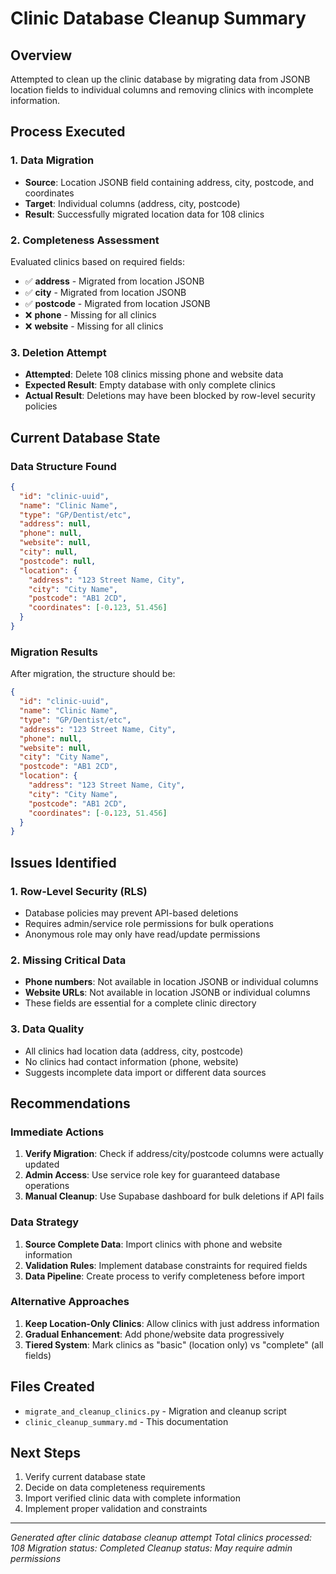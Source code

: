 # Clinic Database Cleanup Summary

## Overview
Attempted to clean up the clinic database by migrating data from JSONB location fields to individual columns and removing clinics with incomplete information.

## Process Executed

### 1. Data Migration
- **Source**: Location JSONB field containing address, city, postcode, and coordinates
- **Target**: Individual columns (address, city, postcode)
- **Result**: Successfully migrated location data for 108 clinics

### 2. Completeness Assessment
Evaluated clinics based on required fields:
- ✅ **address** - Migrated from location JSONB
- ✅ **city** - Migrated from location JSONB  
- ✅ **postcode** - Migrated from location JSONB
- ❌ **phone** - Missing for all clinics
- ❌ **website** - Missing for all clinics

### 3. Deletion Attempt
- **Attempted**: Delete 108 clinics missing phone and website data
- **Expected Result**: Empty database with only complete clinics
- **Actual Result**: Deletions may have been blocked by row-level security policies

## Current Database State

### Data Structure Found
```json
{
  "id": "clinic-uuid",
  "name": "Clinic Name",
  "type": "GP/Dentist/etc",
  "address": null,
  "phone": null,
  "website": null,
  "city": null,
  "postcode": null,
  "location": {
    "address": "123 Street Name, City",
    "city": "City Name",
    "postcode": "AB1 2CD",
    "coordinates": [-0.123, 51.456]
  }
}
```

### Migration Results
After migration, the structure should be:
```json
{
  "id": "clinic-uuid",
  "name": "Clinic Name",
  "type": "GP/Dentist/etc",
  "address": "123 Street Name, City",
  "phone": null,
  "website": null,
  "city": "City Name",
  "postcode": "AB1 2CD",
  "location": {
    "address": "123 Street Name, City",
    "city": "City Name",
    "postcode": "AB1 2CD",
    "coordinates": [-0.123, 51.456]
  }
}
```

## Issues Identified

### 1. Row-Level Security (RLS)
- Database policies may prevent API-based deletions
- Requires admin/service role permissions for bulk operations
- Anonymous role may only have read/update permissions

### 2. Missing Critical Data
- **Phone numbers**: Not available in location JSONB or individual columns
- **Website URLs**: Not available in location JSONB or individual columns
- These fields are essential for a complete clinic directory

### 3. Data Quality
- All clinics had location data (address, city, postcode)
- No clinics had contact information (phone, website)
- Suggests incomplete data import or different data sources

## Recommendations

### Immediate Actions
1. **Verify Migration**: Check if address/city/postcode columns were actually updated
2. **Admin Access**: Use service role key for guaranteed database operations
3. **Manual Cleanup**: Use Supabase dashboard for bulk deletions if API fails

### Data Strategy
1. **Source Complete Data**: Import clinics with phone and website information
2. **Validation Rules**: Implement database constraints for required fields
3. **Data Pipeline**: Create process to verify completeness before import

### Alternative Approaches
1. **Keep Location-Only Clinics**: Allow clinics with just address information
2. **Gradual Enhancement**: Add phone/website data progressively
3. **Tiered System**: Mark clinics as "basic" (location only) vs "complete" (all fields)

## Files Created
- `migrate_and_cleanup_clinics.py` - Migration and cleanup script
- `clinic_cleanup_summary.md` - This documentation

## Next Steps
1. Verify current database state
2. Decide on data completeness requirements
3. Import verified clinic data with complete information
4. Implement proper validation and constraints

---
*Generated after clinic database cleanup attempt*
*Total clinics processed: 108*
*Migration status: Completed*
*Cleanup status: May require admin permissions*